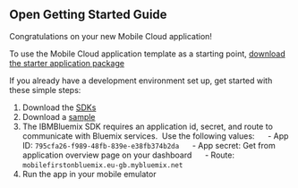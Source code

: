 Open Getting Started Guide
-----------------------------------------
Congratulations on your new Mobile Cloud application!

To use the Mobile Cloud application template as a starting point, [download the starter application package](https://console-classic-20150602-164059.eu-gb.bluemix.net:443/rest/../rest/apps/795cfa26-f989-48fb-839e-e38fb374b2da/starter-download)

If you already have a development environment set up, get started with these simple steps:

1. Download the [SDKs](https://www.eu-gb.bluemix.net/docs/#starters/mobile/index.html#index)
2. Download a [sample](https://hub.jazz.net/user/mobilecloud)
3. The IBMBluemix SDK requires an application id, secret, and route to communicate with Bluemix services.  Use the following values:
     - App ID: `795cfa26-f989-48fb-839e-e38fb374b2da`
     - App secret: Get from application overview page on your dashboard
     - Route: `mobilefirstonbluemix.eu-gb.mybluemix.net` 
4. Run the app in your mobile emulator